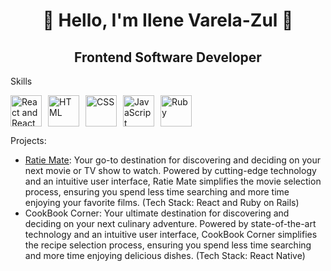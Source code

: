 <h1 align="center">🌸 Hello, I'm Ilene Varela-Zul 🌸</h1>

<div>
  <h2 align="center">Frontend Software Developer</h2>
  <p>Skills</p>
  <div style="display: flex">
    <a href="#"><img src="https://upload.wikimedia.org/wikipedia/commons/thumb/a/a7/React-icon.svg/2300px-React-icon.svg.png" alt="React and React Native" style="height: 50px; margin-right: 10px;"></a>
    <a href="#"><img src="https://cdn.pixabay.com/photo/2017/08/05/11/16/logo-2582748_960_720.png" alt="HTML" style="height: 50px; margin-right: 10px;"></a>
    <a href="#"><img src="https://cdn.pixabay.com/photo/2017/08/05/11/16/logo-2582747_1280.png" alt="CSS" style="height: 50px; margin-right: 10px;"></a>
    <a href="#"><img src="https://upload.wikimedia.org/wikipedia/commons/6/6a/JavaScript-logo.png" alt="JavaScript" style="height: 50px; margin-right: 10px;"></a>
    <a href="#"><img src="https://upload.wikimedia.org/wikipedia/commons/thumb/7/73/Ruby_logo.svg/800px-Ruby_logo.svg.png" alt="Ruby" style="height: 50px; margin-right: 10px;"></a>
  </div>
  
  <p>Projects:</p>
  <ul>
    <li><a href="https://frontend-ratiemate.onrender.com">Ratie Mate</a>: Your go-to destination for discovering and deciding on your next movie or TV show to watch. Powered by cutting-edge technology and an intuitive user interface, Ratie Mate simplifies the movie selection process, ensuring you spend less time searching and more time enjoying your favorite films. (Tech Stack: React and Ruby on Rails)</li>
    <li>CookBook Corner: Your ultimate destination for discovering and deciding on your next culinary adventure. Powered by state-of-the-art technology and an intuitive user interface, CookBook Corner simplifies the recipe selection process, ensuring you spend less time searching and more time enjoying delicious dishes. (Tech Stack: React Native)</li>
  </ul>
</div>
